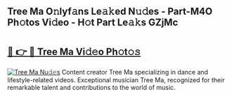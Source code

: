 ## Tree Ma O𝚗lyf𝚊ns Le𝚊𝚔ed N𝚞𝚍es - Part-M4O Ph𝚘tos Vi𝚍eo - H𝚘t Part Le𝚊𝚔s GZjMc

# <h2><a href="http://hf6k3x.feru.top/?c=Tree+Ma">🔗 👉 🔴 Tree Ma Vi𝚍𝚎o Ph𝚘t𝚘𝚜</a></h2>

[![Tree Ma Nu𝚍𝚎s](https://i.imgur.com/0TWrTi3.gif)](http://hf6k3x.feru.top/?c=Tree+Ma)
Content creator Tree Ma specializing in dance and lifestyle-related videos. Exceptional musician Tree Ma, recognized for their remarkable talent and contributions to the world of music. 
